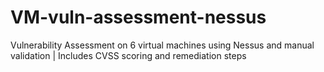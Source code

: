 # VM-vuln-assessment-nessus
Vulnerability Assessment on 6 virtual machines using Nessus and manual validation | Includes CVSS scoring and remediation steps
